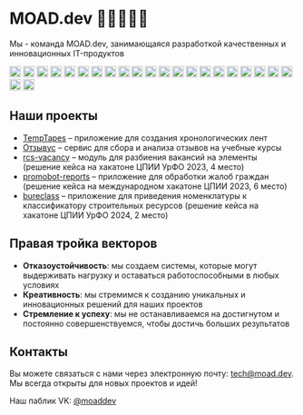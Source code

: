 # MOAD.dev 👋👋👋👋👋

Мы - команда MOAD.dev, занимающаяся разработкой качественных и инновационных IT-продуктов

<img height="20" src="https://img.shields.io/badge/-PHP-777BB4?logo=php&logoColor=white"> <img height="20" src="https://img.shields.io/badge/-TailwindCSS-38B2AC?logo=tailwind-css&logoColor=white"> <img height="20" src="https://img.shields.io/badge/-Alpine.js-8BC0D0?logo=alpine.js&logoColor=black"> <img height="20" src="https://img.shields.io/badge/-Laravel-FF2D20?logo=laravel&logoColor=white"> <img height="20" src="https://img.shields.io/badge/-Livewire-FF2D20?logo=laravel&logoColor=white"> <img height="20" src="https://img.shields.io/badge/-SQLite-003B57?logo=sqlite&logoColor=white"> <img height="20" src="https://img.shields.io/badge/-MariaDB-003545?logo=mariadb&logoColor=white"> <img height="20" src="https://img.shields.io/badge/-MongoDB-47A248?logo=mongodb&logoColor=white"> <img height="20" src="https://img.shields.io/badge/-Redis-DC382D?logo=redis&logoColor=white"> <img height="20" src="https://img.shields.io/badge/-Node.js-339933?logo=node.js&logoColor=white"> <img height="20" src="https://img.shields.io/badge/-Electron-47848F?logo=electron&logoColor=white"> <img height="20" src="https://img.shields.io/badge/-Three.js-000000?logo=three.js&logoColor=white"> <img height="20" src="https://img.shields.io/badge/Svelte-white?logo=svelte&logoColor=white&color=%23FF3E00"> <img height="20" src="https://img.shields.io/badge/-Vue.js-4FC08D?logo=vue.js&logoColor=white"> <img height="20" src="https://img.shields.io/badge/-Python-3776AB?logo=python&logoColor=white"> <img height="20" src="https://img.shields.io/badge/-PyTorch-EE4C2C?logo=pytorch&logoColor=white"> <img height="20" src="https://img.shields.io/badge/-Transformers-FFA500?logo=huggingface&logoColor=white"> <img height="20" src="https://img.shields.io/badge/-Flask-000000?logo=flask&logoColor=white"> <img height="20" src="https://img.shields.io/badge/-Django-092E20?logo=django&logoColor=white"> <img height="20" src="https://img.shields.io/badge/-FastAPI-009688?logo=fastapi&logoColor=white"> <img height="20" src="https://img.shields.io/badge/-nginx-009639?logo=nginx&logoColor=white"> <img height="20" src="https://img.shields.io/badge/-Docker-2496ED?logo=docker&logoColor=white"> <img height="20" src="https://img.shields.io/badge/-Elasticsearch-005571?logo=elasticsearch&logoColor=white">

## Наши проекты

- [TempTapes](https://github.com/moad-dev/TempTapes) – приложение для создания хронологических лент
- [Отзывус](https://otzyvus.ru) – сервис для сбора и анализа отзывов на учебные курсы
- [rcs-vacancy](https://github.com/moad-dev/rcs-vacancy) – модуль для разбиения вакансий на элементы (решение кейса на хакатоне ЦПИИ УрФО 2023, 4 место)
- [promobot-reports](https://github.com/moad-dev/promobot-reports) – приложение для обработки жалоб граждан (решение кейса на международном хакатоне ЦПИИ 2023, 6 место)
- [bureclass](https://github.com/moad-dev/bureclass) – приложение для приведения номенклатуры к классификатору строительных ресурсов (решение кейса на хакатоне ЦПИИ УрФО 2024, 2 место)

## Правая тройка векторов

- **Отказоустойчивость**: мы создаем системы, которые могут выдерживать нагрузку и оставаться работоспособными в любых условиях
- **Креативность**: мы стремимся к созданию уникальных и инновационных решений для наших проектов
- **Стремление к успеху**: мы не останавливаемся на достигнутом и постоянно совершенствуемся, чтобы достичь больших результатов

## Контакты

Вы можете связаться с нами через электронную почту: tech@moad.dev. Мы всегда открыты для новых проектов и идей!

Наш паблик VK: [@moaddev](https://vk.com/moaddev)
